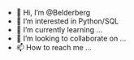 - 👋 Hi, I’m @Belderberg
- 👀 I’m interested in Python/SQL
- 🌱 I’m currently learning ...
- 💞️ I’m looking to collaborate on ...
- 📫 How to reach me ...

<!---
Belderberg/Belderberg is a ✨ special ✨ repository because its `README.md` (this file) appears on your GitHub profile.
You can click the Preview link to take a look at your changes.
--->

